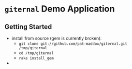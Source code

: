 # `giternal` Demo Application #
## Getting Started ##
   * install from source (gem is currently broken):
     * `git clone git://github.com/pat-maddox/giternal.git /tmp/giternal`
     * `cd /tmp/giternal`
     * `rake install_gem`
   * 
